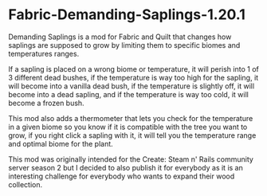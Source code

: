 # Fabric-Demanding-Saplings-1.20.1
Demanding Saplings is a mod for Fabric and Quilt that changes how saplings are supposed to grow by limiting them to specific biomes and temperatures ranges.

If a sapling is placed on a wrong biome or temperature, it will perish into 1 of 3 different dead bushes, if the temperature is way too high for the sapling, it will become into a vanilla dead bush,
if the temperature is slightly off, it will become into a dead sapling, and if the temperature is way too cold, it will become a frozen bush.

This mod also adds a thermometer that lets you check for the temperature in a given biome so you know if it is compatible with the tree you want to grow, if you right click a sapling with it, it will tell you the temperature range
and optimal biome for the plant.

This mod was originally intended for the Create: Steam n' Rails community server season 2 but I decided to also publish it for everybody as it is an interesting challenge for everybody who wants to expand their wood collection.

